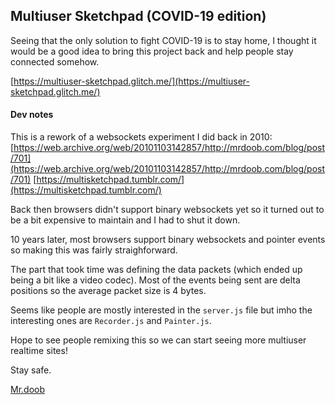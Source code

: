 ## Multiuser Sketchpad (COVID-19 edition)

Seeing that the only solution to fight COVID-19 is to stay home, I thought it would be a good idea to bring this project back and help people stay connected somehow.

[https://multiuser-sketchpad.glitch.me/](https://multiuser-sketchpad.glitch.me/)

#### Dev notes

This is a rework of a websockets experiment I did back in 2010:
[https://web.archive.org/web/20101103142857/http://mrdoob.com/blog/post/701](https://web.archive.org/web/20101103142857/http://mrdoob.com/blog/post/701)
[https://multisketchpad.tumblr.com/](https://multisketchpad.tumblr.com/)

Back then browsers didn't support binary websockets yet so it turned out to be a bit expensive to maintain and I had to shut it down.

10 years later, most browsers support binary websockets and pointer events so making this was fairly straighforward.

The part that took time was defining the data packets (which ended up being a bit like a video codec). Most of the events being sent are delta positions so the average packet size is 4 bytes.

Seems like people are mostly interested in the `server.js` file but imho the interesting ones are `Recorder.js` and `Painter.js`.

Hope to see people remixing this so we can start seeing more multiuser realtime sites!

Stay safe.

[Mr.doob](https://mrdoob.com/)